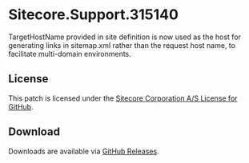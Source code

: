 # Sitecore.Support.315140
TargetHostName provided in site definition is now used as the host for generating links in sitemap.xml rather than the request host name, to facilitate multi-domain environments.

## License  
This patch is licensed under the [Sitecore Corporation A/S License for GitHub](https://github.com/sitecoresupport/Sitecore.Support.315140/blob/master/LICENSE).  

## Download  
Downloads are available via [GitHub Releases](https://github.com/sitecoresupport/Sitecore.Support.315140/releases).  
